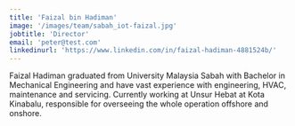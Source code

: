 ```yaml
---
title: 'Faizal bin Hadiman'
image: '/images/team/sabah_iot-faizal.jpg'
jobtitle: 'Director'
email: 'peter@test.com'
linkedinurl: 'https://www.linkedin.com/in/faizal-hadiman-4881524b/'
---
```


Faizal Hadiman graduated from University Malaysia Sabah with Bachelor in Mechanical Engineering and have vast experience with engineering, HVAC, maintenance and servicing. Currently working at Unsur Hebat at Kota Kinabalu, responsible for overseeing the whole operation offshore and onshore.

